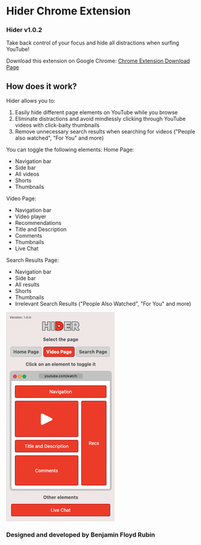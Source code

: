 # Hider Chrome Extension
### Hider v1.0.2

Take back control of your focus and hide all distractions when surfing YouTube! 

Download this extension on Google Chrome: [Chrome Extension Download Page](https://chromewebstore.google.com/detail/hider/dnnpgmbhdojpjkpeeafgdelohfhbpiga?hl=en)

## How does it work? 
Hider allows you to:
1. Easily hide different page elements on YouTube while you browse
2. Eliminate distractions and avoid mindlessly clicking through YouTube videos with click-baity thumbnails
3. Remove unnecessary search results when searching for videos ("People also watched", "For You" and more)

You can toggle the following elements:
Home Page:
- Navigation bar
- Side bar
- All videos
- Shorts
- Thumbnails

Video Page:
- Navigation bar
- Video player
- Recommendations
- Title and Description
- Comments
- Thumbnails
- Live Chat

Search Results Page:
- Navigation bar
- Side bar
- All results
- Shorts
- Thumbnails
- Irrelevant Search Results ("People Also Watched", "For You" and more)



<img src="hider2.png">


### Designed and developed by Benjamin Floyd Rubin